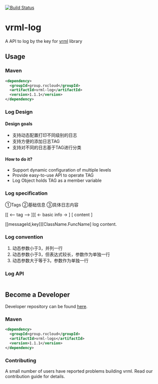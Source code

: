 [![Build Status](https://travis-ci.org/vavr-io/vavr-gson.svg?branch=master)](https://travis-ci.org/vavr-io/vavr-gson)

# vrml-log

A API to log by the key for [vrml](https://github.com/kevinten10/vrml) library

## Usage

### Maven

```xml
<dependency>
  <groupId>group.rxcloud</groupId>
  <artifactId>vrml-log</artifactId>
  <version>1.1.1</version>
</dependency>
```

### Log Design

#### Design goals

* 支持动态配置打印不同级别的日志
* 支持方便的添加日志TAG
* 支持对不同的日志基于TAG进行分类

#### How to do it?

* Support dynamic configuration of multiple levels
* Provide easy-to-use API to operate TAG
* Log Object holds TAG as a member variable

### Log specification

①Tags ②基础信息 ③具体日志内容
  
[[ <-- tag --> ]][ <- basic info -> ] [ content ]

[[messageId,key]][ClassName.FuncName] log content.

### Log convention 
  
1. 动态参数小于3，并列一行
2. 动态参数小于3，但表达式较长，参数作为单独一行
3. 动态参数大于等于3，参数作为单独一行

### Log API

```java
```

## Become a Developer

Developer repository can be found [here](https://github.com/kevinten10/vrml/tree/develop/vrml-request).

### Maven

```xml
<dependency>
  <groupId>group.rxcloud</groupId>
  <artifactId>vrml-logs</artifactId>
  <version>1.1.1</version>
</dependency>
```

### Contributing

A small number of users have reported problems building vrml. Read our contribution guide for details.